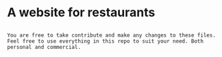 # A website for restaurants
## <p>
    You are free to take contribute and make any changes to these files. Feel free to use everything in this repo to suit your need. Both personal and commercial.
</p>